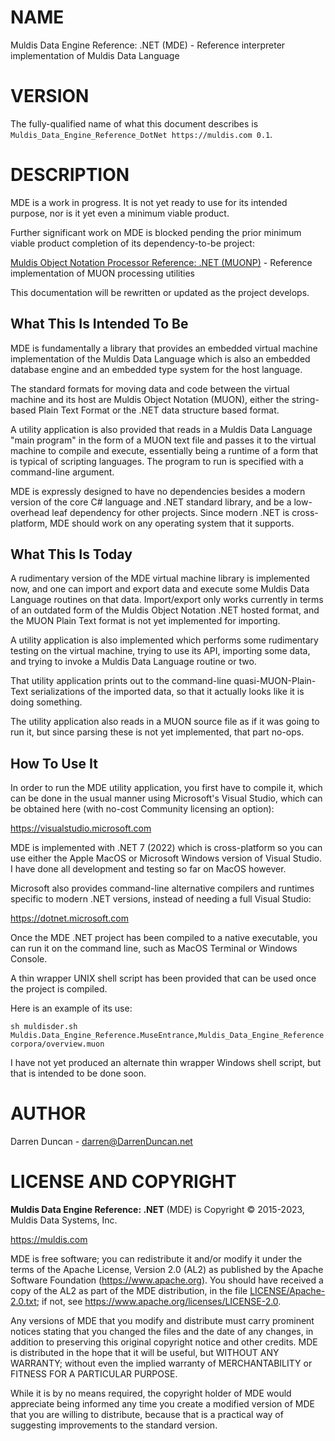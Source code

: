 # NAME

Muldis Data Engine Reference: .NET (MDE) - Reference interpreter implementation of Muldis Data Language

# VERSION

The fully-qualified name of what this document describes is
`Muldis_Data_Engine_Reference_DotNet https://muldis.com 0.1`.

# DESCRIPTION

MDE is a work in progress.
It is not yet ready to use for its intended purpose, nor is it yet even a
minimum viable product.

Further significant work on MDE is blocked pending the prior minimum viable
product completion of its dependency-to-be project:

[Muldis Object Notation Processor Reference: .NET (MUONP)](../Muldis_Object_Notation_Processor_Reference) - Reference implementation of MUON processing utilities

This documentation will be rewritten or updated as the project develops.

## What This Is Intended To Be

MDE is fundamentally a library that provides an embedded virtual machine
implementation of the Muldis Data Language which is also an embedded
database engine and an embedded type system for the host language.

The standard formats for moving data and code between the virtual machine
and its host are Muldis Object Notation (MUON), either the string-based
Plain Text Format or the .NET data structure based format.

A utility application is also provided that reads in a Muldis Data Language
"main program" in the form of a MUON text file and passes it to the virtual
machine to compile and execute, essentially being a runtime of a form that
is typical of scripting languages.  The program to run is specified with a
command-line argument.

MDE is expressly designed to have no dependencies besides a modern
version of the core C# language and .NET standard library,
and be a low-overhead leaf dependency for other projects.
Since modern .NET is cross-platform, MDE should work on any
operating system that it supports.

## What This Is Today

A rudimentary version of the MDE virtual machine library is implemented
now, and one can import and export data and execute some Muldis Data
Language routines on that data.  Import/export only works currently in
terms of an outdated form of the Muldis Object Notation .NET hosted format,
and the MUON Plain Text format is not yet implemented for importing.

A utility application is also implemented which performs some rudimentary
testing on the virtual machine, trying to use its API, importing some data,
and trying to invoke a Muldis Data Language routine or two.

That utility application prints out to the command-line
quasi-MUON-Plain-Text serializations of the imported data, so that it
actually looks like it is doing something.

The utility application also reads in a MUON source file as if it was going
to run it, but since parsing these is not yet implemented, that part no-ops.

## How To Use It

In order to run the MDE utility application, you first have to compile
it, which can be done in the usual manner using Microsoft's Visual Studio,
which can be obtained here (with no-cost Community licensing an option):

<https://visualstudio.microsoft.com>

MDE is implemented with .NET 7 (2022) which is cross-platform so you can
use either the Apple MacOS or Microsoft Windows version of Visual Studio.
I have done all development and testing so far on MacOS however.

Microsoft also provides command-line alternative compilers and runtimes
specific to modern .NET versions, instead of needing a full Visual Studio:

<https://dotnet.microsoft.com>

Once the MDE .NET project has been compiled to a native executable, you
can run it on the command line, such as MacOS Terminal or Windows Console.

A thin wrapper UNIX shell script has been provided that can be used once
the project is compiled.

Here is an example of its use:

```
sh muldisder.sh Muldis.Data_Engine_Reference.MuseEntrance,Muldis_Data_Engine_Reference corpora/overview.muon
```

I have not yet produced an alternate thin wrapper Windows shell script,
but that is intended to be done soon.

# AUTHOR

Darren Duncan - darren@DarrenDuncan.net

# LICENSE AND COPYRIGHT

**Muldis Data Engine Reference: .NET** (MDE) is Copyright © 2015-2023, Muldis Data Systems, Inc.

<https://muldis.com>

MDE is free software;
you can redistribute it and/or modify it under the terms of the Apache
License, Version 2.0 (AL2) as published by the Apache Software Foundation
(<https://www.apache.org>).  You should have received a copy of the
AL2 as part of the MDE distribution, in the file
[LICENSE/Apache-2.0.txt](../LICENSE/Apache-2.0.txt); if not, see
<https://www.apache.org/licenses/LICENSE-2.0>.

Any versions of MDE that you modify and distribute must carry prominent
notices stating that you changed the files and the date of any changes, in
addition to preserving this original copyright notice and other credits.
MDE is distributed in the hope that it will be
useful, but WITHOUT ANY WARRANTY; without even the implied warranty of
MERCHANTABILITY or FITNESS FOR A PARTICULAR PURPOSE.

While it is by no means required, the copyright holder of MDE
would appreciate being informed any time you create a modified version of
MDE that you are willing to distribute, because that is a
practical way of suggesting improvements to the standard version.
